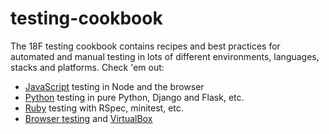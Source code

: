 # testing-cookbook
The 18F testing cookbook contains recipes and best practices for automated and manual testing in lots of different environments, languages, stacks and platforms. Check 'em out:

* [JavaScript](javascript/) testing in Node and the browser
* [Python](python/) testing in pure Python, Django and Flask, etc.
* [Ruby](ruby/) testing with RSpec, minitest, etc.
* [Browser testing](browser/) and [VirtualBox](browser/VirtualBox.md)

